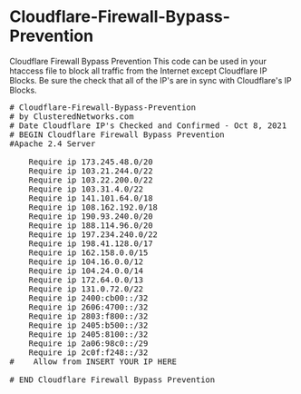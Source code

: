 # Cloudflare-Firewall-Bypass-Prevention
Cloudflare Firewall Bypass Prevention
This code can be used in your htaccess file to block all traffic from the Internet except Cloudflare IP Blocks.
Be sure the check that all of the IP's are in sync with Cloudflare's IP Blocks.
<pre>
# Cloudflare-Firewall-Bypass-Prevention
# by ClusteredNetworks.com 
# Date Cloudflare IP's Checked and Confirmed - Oct 8, 2021
# BEGIN Cloudflare Firewall Bypass Prevention
#Apache 2.4 Server
<FilesMatch ".*">
    Require ip 173.245.48.0/20
    Require ip 103.21.244.0/22
    Require ip 103.22.200.0/22
    Require ip 103.31.4.0/22
    Require ip 141.101.64.0/18
    Require ip 108.162.192.0/18
    Require ip 190.93.240.0/20
    Require ip 188.114.96.0/20
    Require ip 197.234.240.0/22
    Require ip 198.41.128.0/17
    Require ip 162.158.0.0/15
    Require ip 104.16.0.0/12
    Require ip 104.24.0.0/14
    Require ip 172.64.0.0/13
    Require ip 131.0.72.0/22
    Require ip 2400:cb00::/32
    Require ip 2606:4700::/32
    Require ip 2803:f800::/32
    Require ip 2405:b500::/32
    Require ip 2405:8100::/32
    Require ip 2a06:98c0::/29
    Require ip 2c0f:f248::/32
#    Allow from INSERT YOUR IP HERE
</FilesMatch>
# END Cloudflare Firewall Bypass Prevention
</pre>
